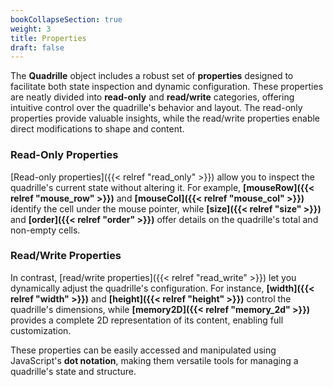```yaml
---
bookCollapseSection: true  
weight: 3  
title: Properties
draft: false  
---
```


The **Quadrille** object includes a robust set of **properties** designed to facilitate both state inspection and dynamic configuration. These properties are neatly divided into **read-only** and **read/write** categories, offering intuitive control over the quadrille's behavior and layout. The read-only properties provide valuable insights, while the read/write properties enable direct modifications to shape and content.

### **Read-Only Properties**  
[Read-only properties]({{< relref "read_only" >}}) allow you to inspect the quadrille's current state without altering it. For example, **[mouseRow]({{< relref "mouse_row" >}})** and **[mouseCol]({{< relref "mouse_col" >}})** identify the cell under the mouse pointer, while **[size]({{< relref "size" >}})** and **[order]({{< relref "order" >}})** offer details on the quadrille's total and non-empty cells.

### **Read/Write Properties**  
In contrast, [read/write properties]({{< relref "read_write" >}}) let you dynamically adjust the quadrille's configuration. For instance, **[width]({{< relref "width" >}})** and **[height]({{< relref "height" >}})** control the quadrille's dimensions, while **[memory2D]({{< relref "memory_2d" >}})** provides a complete 2D representation of its content, enabling full customization.

These properties can be easily accessed and manipulated using JavaScript's **dot notation**, making them versatile tools for managing a quadrille's state and structure.